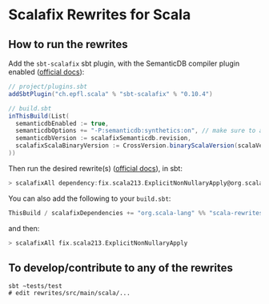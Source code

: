 # Scalafix Rewrites for Scala

## How to run the rewrites

Add the `sbt-scalafix` sbt plugin, with the SemanticDB compiler plugin enabled ([official docs][1]):

```scala
// project/plugins.sbt
addSbtPlugin("ch.epfl.scala" % "sbt-scalafix" % "0.10.4")
```

```scala
// build.sbt
inThisBuild(List(
  semanticdbEnabled := true,
  semanticdbOptions += "-P:semanticdb:synthetics:on", // make sure to add this
  semanticdbVersion := scalafixSemanticdb.revision,
  scalafixScalaBinaryVersion := CrossVersion.binaryScalaVersion(scalaVersion.value),
))
```

Then run the desired rewrite(s) ([official docs][2]), in sbt:

```scala
> scalafixAll dependency:fix.scala213.ExplicitNonNullaryApply@org.scala-lang:scala-rewrites:0.1.2
```

You can also add the following to your `build.sbt`:

```scala
ThisBuild / scalafixDependencies += "org.scala-lang" %% "scala-rewrites" % "0.1.3"
```

and then:

```scala
> scalafixAll fix.scala213.ExplicitNonNullaryApply
```

[1]: https://scalacenter.github.io/scalafix/docs/users/installation.html
[2]: https://scalacenter.github.io/scalafix/docs/rules/external-rules.html

## To develop/contribute to any of the rewrites

```
sbt ~tests/test
# edit rewrites/src/main/scala/...
```
